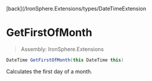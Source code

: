 ﻿

[back](/IronSphere.Extensions/types/DateTimeExtension

# GetFirstOfMonth

> Assembly: IronSphere.Extensions

```csharp
DateTime GetFirstOfMonth(this DateTime this)
```

Calculates the first day of a month.

 
